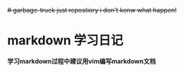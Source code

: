 ~~# garbage-truck
just repostiory
i don't konw what happen!~~  
# markdown 学习日记
  
  **学习markdown过程中建议用vim编写markdown文档**
